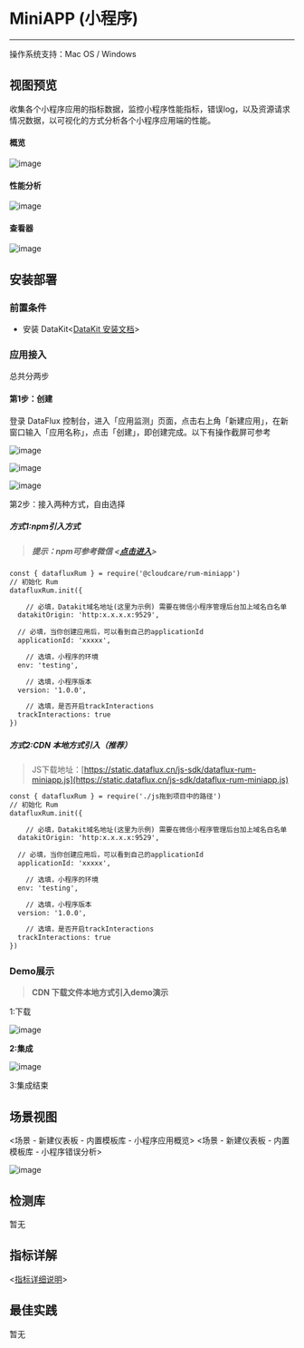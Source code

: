 
# MiniAPP (小程序)
---

操作系统支持：Mac OS / Windows

## 视图预览

收集各个小程序应用的指标数据，监控小程序性能指标，错误log，以及资源请求情况数据，以可视化的方式分析各个小程序应用端的性能。

#### 概览

![image](imgs/input-rum-miniapp-1.png)

#### 性能分析

![image](imgs/input-rum-miniapp-2.png)

#### 查看器

![image](imgs/input-rum-miniapp-3.png)

## 安装部署

### 前置条件

- 安装 DataKit<[DataKit 安装文档](../datakit/datakit-install.md)>

### 应用接入

总共分两步

#### 第1步：创建

登录 DataFlux 控制台，进入「应用监测」页面，点击右上角「新建应用」，在新窗口输入「应用名称」，点击「创建」，即创建完成。以下有操作截屏可参考

![image](imgs/input-rum-miniapp-4.png)

![image](imgs/input-rum-miniapp-5.png)

![image](imgs/input-rum-miniapp-6.png)

第2步：接入两种方式，自由选择

##### 方式1:**npm引入方式**

> ##### **提示：npm可参考微信 <**[点击进入](https://developers.weixin.qq.com/miniprogram/dev/devtools/npm.html)**>**

```html
const { datafluxRum } = require('@cloudcare/rum-miniapp')
// 初始化 Rum
datafluxRum.init({

	// 必填，Datakit域名地址(这里为示例) 需要在微信小程序管理后台加上域名白名单
  datakitOrigin: 'http:x.x.x.x:9529',
 
  // 必填，当你创建应用后，可以看到自己的applicationId
  applicationId: 'xxxxx', 

	// 选填，小程序的环境
  env: 'testing', 

	// 选填，小程序版本
  version: '1.0.0', 

	// 选填，是否开启trackInteractions
  trackInteractions: true
})
```

##### 方式2:**CDN 本地方式引入（推荐）**

> JS下载地址：[https://static.dataflux.cn/js-sdk/dataflux-rum-miniapp.js](https://static.dataflux.cn/js-sdk/dataflux-rum-miniapp.js)

```html
const { datafluxRum } = require('./js拖到项目中的路径')
// 初始化 Rum
datafluxRum.init({

	// 必填，Datakit域名地址(这里为示例) 需要在微信小程序管理后台加上域名白名单
  datakitOrigin: 'http:x.x.x.x:9529',
 
  // 必填，当你创建应用后，可以看到自己的applicationId
  applicationId: 'xxxxx', 

	// 选填，小程序的环境
  env: 'testing', 

	// 选填，小程序版本
  version: '1.0.0', 

	// 选填，是否开启trackInteractions
  trackInteractions: true
})
```

### Demo展示

> **CDN 下载文件本地方式引入demo演示**

1:下载

![image](imgs/input-rum-miniapp-7.png)

**2:集成**

![image](imgs/input-rum-miniapp-8.png)

3:集成结束

## 场景视图

<场景 - 新建仪表板 - 内置模板库 - 小程序应用概览>
<场景 - 新建仪表板 - 内置模板库 - 小程序错误分析>

![image](imgs/input-rum-miniapp-9.png)

## 检测库

暂无

## 指标详解

<[指标详细说明](../real-user-monitoring/miniapp/app-data-collection)>

## 最佳实践

暂无

